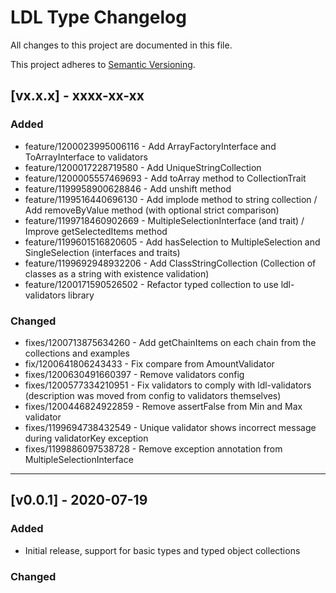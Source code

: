 # LDL Type Changelog

All changes to this project are documented in this file.

This project adheres to [Semantic Versioning](https://semver.org/spec/v2.0.0.html).

## [vx.x.x] - xxxx-xx-xx

### Added

- feature/1200023995006116 - Add ArrayFactoryInterface and ToArrayInterface to validators
- feature/1200017228719580 - Add UniqueStringCollection
- feature/1200005557469693 - Add toArray method to CollectionTrait
- feature/1199958900628846 - Add unshift method
- feature/1199516440696130 - Add implode method to string collection / Add removeByValue method (with optional strict comparison)
- feature/1199718460902669 - MultipleSelectionInterface (and trait) / Improve getSelectedItems method
- feature/1199601516820605 - Add hasSelection to MultipleSelection and SingleSelection (interfaces and traits)
- feature/1199692948932206 - Add ClassStringCollection (Collection of classes as a string with existence validation)
- feature/1200171590526502 - Refactor typed collection to use ldl-validators library

### Changed

- fixes/1200713875634260 - Add getChainItems on each chain from the collections and examples
- fix/1200641806243433 - Fix compare from AmountValidator
- fixes/1200630491660397 - Remove validators config
- fixes/1200577334210951 - Fix validators to comply with ldl-validators (description was moved from config to validators themselves)
- fixes/1200446824922859 - Remove assertFalse from Min and Max validator
- fixes/1199694738432549 - Unique validator shows incorrect message during validatorKey exception
- fixes/1199886097538728 - Remove exception annotation from MultipleSelectionInterface

---

## [v0.0.1] - 2020-07-19

### Added

- Initial release, support for basic types and typed object collections

### Changed
